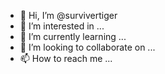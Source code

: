 - 👋 Hi, I’m @survivertiger
- 👀 I’m interested in ...
- 🌱 I’m currently learning ...
- 💞️ I’m looking to collaborate on ...
- 📫 How to reach me ...

<!---
survivertiger/survivertiger is a ✨ special ✨ repository because its `README.md` (this file) appears on your GitHub profile.
You can click the Preview link to take a look at your changes.
--->
